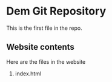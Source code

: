 # Dem Git Repository
This is the first file in the repo.

## Website contents

Here are the files in the website

1. index.html